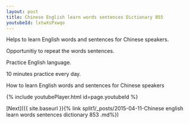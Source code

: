 ```yaml
---
layout: post
title: Chinese English learn words sentences Dictionary 855 
youtubeId: lxtwXsPxwqo
---
```

 
 
Helps to learn English words and sentences for Chinese speakers.

Opportunitiy to repeat the words sentences. 

Practice English language. 
 
10 minutes practice every day. 
 
How to learn English words and sentences for Chinese speakers 
 
{% include youtubePlayer.html id=page.youtubeId %}
 
 
[Next]({{ site.baseurl }}{% link  split1/_posts/2015-04-11-Chinese english learn words sentences dictionary 853 .md%})
 
